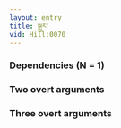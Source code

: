 ```yaml
---
layout: entry
title: སྐྱུར་
vid: Hill:0070
---
```

### Dependencies (N = 1)


### Two overt arguments


### Three overt arguments
